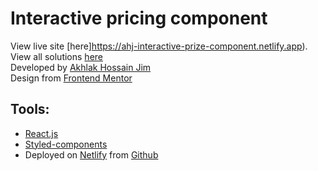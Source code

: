 # Interactive pricing component

View live site [here]https://ahj-interactive-prize-component.netlify.app). <br>
View all solutions [here](https://www.frontendmentor.io/profile/Akhlak-Hossain-Jim)<br>
Developed by [Akhlak Hossain Jim](https://ah-jim-seed.web.app/)<br>
Design from [Frontend Mentor](https://frontendmentor.io) 

## Tools:

- [React.js](https://reactjs.org/)
- [Styled-components](https://styled-components.com/)
- Deployed on [Netlify](https://www.netlify.com/) from [Github](https://github.com/Akhlak-Hossain-Jim)

